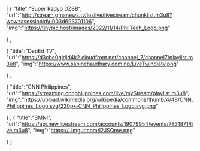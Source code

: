 [ {
"title":"Super Radyo DZBB",
 "url":"http://stream.gmanews.tv/ioslive/livestream/chunklist.m3u8?wowzasessionid\u003d693701106",
"img":"https://tinypic.host/images/2022/11/14/PhilTech_Logo.png"
 
}
,
 
{
"title":"DepEd TV",
 "url":"https://d3cbe0gidjd4k2.cloudfront.net/channel_7/channel7/playlist.m3u8",
"img":"https://www.sabinchaudhary.com.np/LiveTv/indiatv.png"

}
,
 
{
"title":"CNN Philippines",
 "url":"https://streaming.cnnphilippines.com/live/myStream/playlist.m3u8",
"img":"https://upload.wikimedia.org/wikipedia/commons/thumb/4/48/CNN_Philippines_Logo.svg/220px-CNN_Philippines_Logo.svg.png"

}
,
{
"title":"SMNI",
 "url":"https://api.new.livestream.com/accounts/19079954/events/7831871/live.m3u8",
"img":"https://i.imgur.com/l2JSQme.png"
 
}
]

